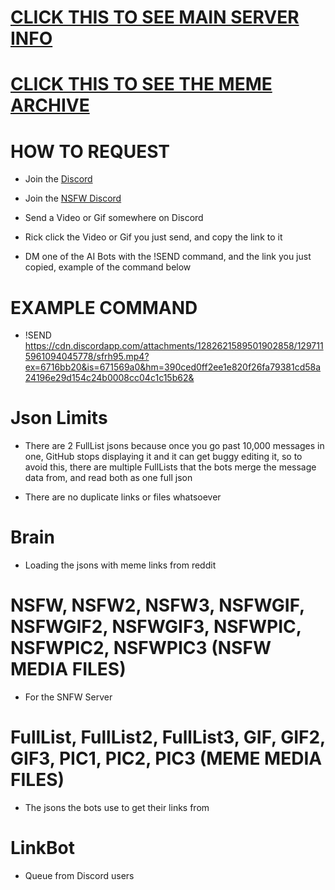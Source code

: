 # [CLICK THIS TO SEE MAIN SERVER INFO](https://github.com/ToastedNub/Servers-that-I-manage)
# [CLICK THIS TO SEE THE MEME ARCHIVE](https://github.com/ToastedNub/Meme-Archive)

# HOW TO REQUEST
 - Join the [Discord](https://discord.gg/n44zjAr6RV)
 - Join the [NSFW Discord](https://discord.gg/qAupaGXRYt)

 - Send a Video or Gif somewhere on Discord

 - Rick click the Video or Gif you just send, and copy the link to it

 - DM one of the AI Bots with the !SEND command, and the link you just copied, example of the command below

# EXAMPLE COMMAND
 - !SEND https://cdn.discordapp.com/attachments/1282621589501902858/1297115961094045778/sfrh95.mp4?ex=6716bb20&is=671569a0&hm=390ced0ff2ee1e820f26fa79381cd58a24196e29d154c24b0008cc04c1c15b62&

# Json Limits
 - There are 2 FullList jsons because once you go past 10,000 messages in one, GitHub stops displaying it and it can get buggy editing it, so to avoid this, there are multiple FullLists that the bots merge the message data from, and read both as one full json

 - There are no duplicate links or files whatsoever

# Brain
 - Loading the jsons with meme links from reddit

# NSFW, NSFW2, NSFW3, NSFWGIF, NSFWGIF2, NSFWGIF3, NSFWPIC, NSFWPIC2, NSFWPIC3 (NSFW MEDIA FILES)
 - For the SNFW Server

# FullList, FullList2, FullList3, GIF, GIF2, GIF3, PIC1, PIC2, PIC3 (MEME MEDIA FILES)
 - The jsons the bots use to get their links from

# LinkBot
 - Queue from Discord users
